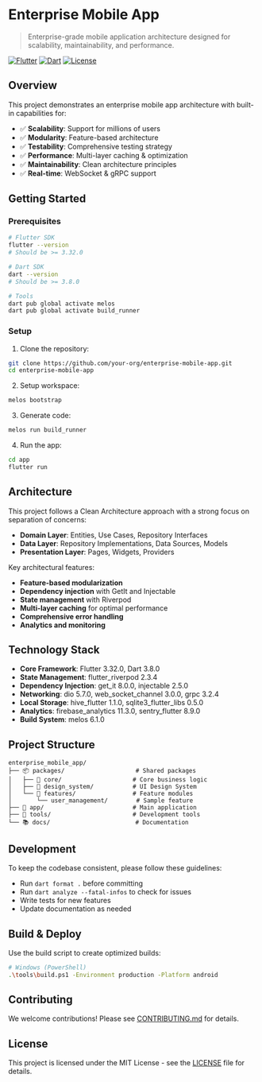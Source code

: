 # Enterprise Mobile App

> Enterprise-grade mobile application architecture designed for scalability, maintainability, and performance.

[![Flutter](https://img.shields.io/badge/Flutter-3.32.0-blue.svg)](https://flutter.dev/)
[![Dart](https://img.shields.io/badge/Dart-3.8.0-blue.svg)](https://dart.dev/)
[![License](https://img.shields.io/badge/License-MIT-green.svg)](LICENSE)

## Overview

This project demonstrates an enterprise mobile app architecture with built-in capabilities for:

- ✅ **Scalability**: Support for millions of users
- ✅ **Modularity**: Feature-based architecture
- ✅ **Testability**: Comprehensive testing strategy
- ✅ **Performance**: Multi-layer caching & optimization
- ✅ **Maintainability**: Clean architecture principles
- ✅ **Real-time**: WebSocket & gRPC support

## Getting Started

### Prerequisites

```bash
# Flutter SDK
flutter --version
# Should be >= 3.32.0

# Dart SDK  
dart --version
# Should be >= 3.8.0

# Tools
dart pub global activate melos
dart pub global activate build_runner
```

### Setup

1. Clone the repository:

```bash
git clone https://github.com/your-org/enterprise-mobile-app.git
cd enterprise-mobile-app
```

2. Setup workspace:

```bash
melos bootstrap
```

3. Generate code:

```bash
melos run build_runner
```

4. Run the app:

```bash
cd app
flutter run
```

## Architecture

This project follows a Clean Architecture approach with a strong focus on separation of concerns:

- **Domain Layer**: Entities, Use Cases, Repository Interfaces
- **Data Layer**: Repository Implementations, Data Sources, Models
- **Presentation Layer**: Pages, Widgets, Providers

Key architectural features:

- **Feature-based modularization**
- **Dependency injection** with GetIt and Injectable
- **State management** with Riverpod
- **Multi-layer caching** for optimal performance
- **Comprehensive error handling**
- **Analytics and monitoring** 

## Technology Stack

- **Core Framework**: Flutter 3.32.0, Dart 3.8.0
- **State Management**: flutter_riverpod 2.3.4
- **Dependency Injection**: get_it 8.0.0, injectable 2.5.0
- **Networking**: dio 5.7.0, web_socket_channel 3.0.0, grpc 3.2.4
- **Local Storage**: hive_flutter 1.1.0, sqlite3_flutter_libs 0.5.0
- **Analytics**: firebase_analytics 11.3.0, sentry_flutter 8.9.0
- **Build System**: melos 6.1.0

## Project Structure

```
enterprise_mobile_app/
├── 📦 packages/                    # Shared packages
│   ├── 🔧 core/                    # Core business logic
│   ├── 🎨 design_system/           # UI Design System
│   └── 🚀 features/                # Feature modules
│       └── user_management/        # Sample feature
├── 📱 app/                         # Main application
├── 🧪 tools/                       # Development tools
└── 📚 docs/                        # Documentation
```

## Development

To keep the codebase consistent, please follow these guidelines:

- Run `dart format .` before committing
- Run `dart analyze --fatal-infos` to check for issues
- Write tests for new features
- Update documentation as needed

## Build & Deploy

Use the build script to create optimized builds:

```bash
# Windows (PowerShell)
.\tools\build.ps1 -Environment production -Platform android
```

## Contributing

We welcome contributions! Please see [CONTRIBUTING.md](CONTRIBUTING.md) for details.

## License

This project is licensed under the MIT License - see the [LICENSE](LICENSE) file for details.
